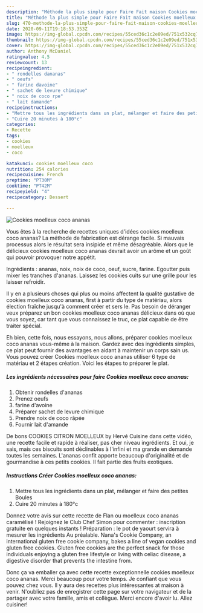 ```yaml
---
description: "Méthode la plus simple pour Faire Fait maison Cookies moelleux coco ananas"
title: "Méthode la plus simple pour Faire Fait maison Cookies moelleux coco ananas"
slug: 470-methode-la-plus-simple-pour-faire-fait-maison-cookies-moelleux-coco-ananas
date: 2020-09-11T19:18:53.353Z
image: https://img-global.cpcdn.com/recipes/55ced36c1c2e09ed/751x532cq70/cookies-moelleux-coco-ananas-photo-principale-de-la-recette.jpg
thumbnail: https://img-global.cpcdn.com/recipes/55ced36c1c2e09ed/751x532cq70/cookies-moelleux-coco-ananas-photo-principale-de-la-recette.jpg
cover: https://img-global.cpcdn.com/recipes/55ced36c1c2e09ed/751x532cq70/cookies-moelleux-coco-ananas-photo-principale-de-la-recette.jpg
author: Anthony McDaniel
ratingvalue: 4.5
reviewcount: 13
recipeingredient:
- " rondelles dananas"
- " oeufs"
- " farine davoine"
- " sachet de levure chimique"
- " noix de coco rpe"
- " lait damande"
recipeinstructions:
- "Mettre tous les ingrédients dans un plat, mélanger et faire des petites Boules"
- "Cuire 20 minutes à 180°c"
categories:
- Recette
tags:
- cookies
- moelleux
- coco

katakunci: cookies moelleux coco 
nutrition: 254 calories
recipecuisine: French
preptime: "PT30M"
cooktime: "PT42M"
recipeyield: "4"
recipecategory: Dessert

---
```



![Cookies moelleux coco ananas](https://img-global.cpcdn.com/recipes/55ced36c1c2e09ed/751x532cq70/cookies-moelleux-coco-ananas-photo-principale-de-la-recette.jpg)

Vous êtes à la recherche de recettes uniques d'idées cookies moelleux coco ananas? La méthode de fabrication est dérange facile. Si mauvais processus alors le résultat sera insipide et même désagréable. Alors que le délicieux cookies moelleux coco ananas devrait avoir un arôme et un goût qui pouvoir provoquer notre appétit.

Ingrédients : ananas, noix, noix de coco, oeuf, sucre, farine. Egoutter puis mixer les tranches d&#39;ananas. Laissez les cookies cuits sur une grille pour les laisser refroidir.

Il y en a plusieurs choses qui plus ou moins affectent la qualité gustative de cookies moelleux coco ananas, first à partir du type de matériau, alors élection fraîche jusqu'à comment créer et sers le. Pas besoin de déranger veux préparez un bon cookies moelleux coco ananas délicieux dans où que vous soyez, car tant que vous connaissez le truc, ce plat capable de être traiter spécial.


Eh bien, cette fois, nous essayons, nous allons, préparer cookies moelleux coco ananas vous-même à la maison. Gardez avec des ingrédients simples, ce plat peut fournir des avantages en aidant à maintenir un corps sain us. Vous pouvez créer Cookies moelleux coco ananas utiliser 6 type de matériau et 2 étapes création. Voici les étapes to préparer le plat.

<!--inarticleads1-->

##### Les ingrédients nécessaires pour faire Cookies moelleux coco ananas:

1. Obtenir  rondelles d&#39;ananas
1. Prenez  oeufs
1.   farine d&#39;avoine
1. Préparer  sachet de levure chimique
1. Prendre  noix de coco râpée
1. Fournir  lait d&#39;amande


De bons COOKIES CITRON MOELLEUX by Hervé Cuisine dans cette vidéo, une recette facile et rapide à réaliser, pas cher niveau ingrédients. Et oui, je sais, mais ces biscuits sont déclinables à l&#39;infini et ma grande en demande toutes les semaines. L&#39;ananas confit apporte beaucoup d&#39;originalité et de gourmandise à ces petits cookies. Il fait partie des fruits exotiques. 

<!--inarticleads2-->

##### Instructions Créer Cookies moelleux coco ananas:

1. Mettre tous les ingrédients dans un plat, mélanger et faire des petites Boules
1. Cuire 20 minutes à 180°c


Donnez votre avis sur cette recette de Flan ou moelleux coco ananas caramélisé ! Rejoignez le Club Chef Simon pour commenter : inscription gratuite en quelques instants ! Préparation : le pot de yaourt servira à mesurer les ingrédients Au préalable. Nana&#39;s Cookie Company, an international gluten free cookie company, bakes a line of vegan cookies and gluten free cookies. Gluten free cookies are the perfect snack for those individuals enjoying a gluten free lifestyle or living with celiac disease, a digestive disorder that prevents the intestine from. 


Donc ça va emballer ça avec cette recette exceptionnelle cookies moelleux coco ananas. Merci beaucoup pour votre temps. Je confiant que vous pouvez chez vous. Il y aura des recettes plus  intéressantes at maison à venir. N'oubliez pas de enregistrer cette page sur votre navigateur et de la partager avec votre famille, amis et collègue. Merci encore d'avoir lu. Allez cuisiner!
